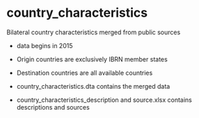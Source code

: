 # country_characteristics
Bilateral country characteristics merged from public sources

- data begins in 2015
- Origin countries are exclusively IBRN member states
- Destination countries are all available countries

- country_characteristics.dta contains the merged data
- country_characteristics_description and source.xlsx contains descriptions and sources
